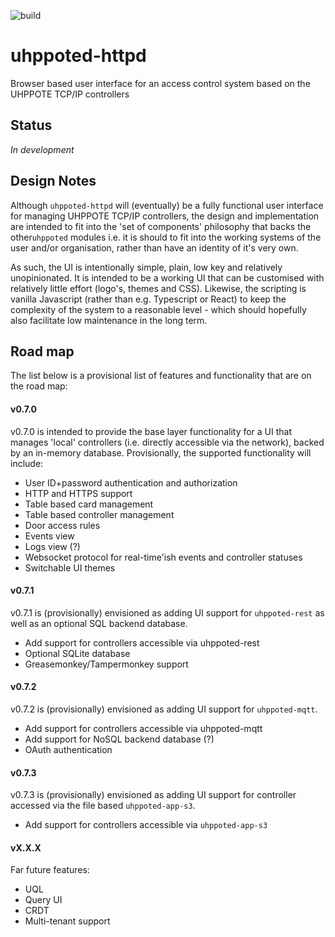 ![build](https://github.com/uhppoted/uhppoted-httpd/workflows/build/badge.svg)

# uhppoted-httpd

Browser based user interface for an access control system based on the UHPPOTE TCP/IP controllers

## Status

_In development_

## Design Notes

Although `uhppoted-httpd` will (eventually) be a fully functional user interface for managing UHPPOTE 
TCP/IP controllers, the design and implementation are intended to fit into the 'set of components' 
philosophy that backs the other`uhppoted` modules i.e. it is should to fit into the working systems
of the user and/or organisation, rather than have an identity of it's very own.

As such, the UI is intentionally simple, plain, low key and relatively unopinionated. It is intended 
to be a working UI that can be customised with relatively little effort (logo's, themes and CSS). 
Likewise, the scripting is vanilla Javascript (rather than e.g. Typescript or React) to keep the 
complexity of the system to a reasonable level - which should hopefully also facilitate low maintenance
in the long term.

## Road map

The list below is a provisional list of features and functionality that are on the road map:

#### v0.7.0

v0.7.0 is intended to provide the base layer functionality for a UI that manages 'local' controllers
(i.e. directly accessible via the network), backed by an in-memory database. Provisionally, the 
supported functionality will include:

- User ID+password authentication and authorization
- HTTP and HTTPS support
- Table based card management
- Table based controller management
- Door access rules
- Events view
- Logs view (?) 
- Websocket protocol for real-time'ish events and controller statuses
- Switchable UI themes

#### v0.7.1

v0.7.1 is (provisionally) envisioned as adding UI support for `uhppoted-rest` as well as an optional SQL backend 
database.

- Add support for controllers accessible via uhppoted-rest
- Optional SQLite database
- Greasemonkey/Tampermonkey support

#### v0.7.2

v0.7.2 is (provisionally) envisioned as adding UI support for `uhppoted-mqtt`.

- Add support for controllers accessible via uhppoted-mqtt
- Add support for NoSQL backend database (?)
- OAuth authentication

#### v0.7.3

v0.7.3 is (provisionally) envisioned as adding UI support for controller accessed via the file based
`uhppoted-app-s3`.

- Add support for controllers accessible via `uhppoted-app-s3`

#### vX.X.X

Far future features:

- UQL
- Query UI
- CRDT 
- Multi-tenant support
